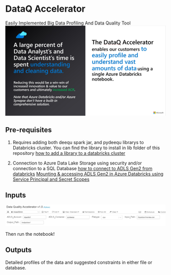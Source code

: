 # DataQ Accelerator
Easily Implemented Big Data Profiling And Data Quality Tool
![summary](https://github.com/ashu1979/dataq_accelerator/blob/main/images/DataQ%20%20summary.jpg?raw=true)


## Pre-requisites
1) Requires adding both deequ spark jar, and pydeequ librarys to Databricks cluster. You can find the library to install in lib folder of this repository
[how to add a library to a databricks cluster](https://docs.microsoft.com/en-us/azure/databricks/libraries/cluster-libraries)



2) Connection to Azure Data Lake Storage using security and/or connection to a SQL Database
[how to connect to ADLS Gen2 from databricks](https://docs.databricks.com/data/data-sources/azure/azure-datalake-gen2.html)
[Mounting & accessing ADLS Gen2 in Azure Databricks using Service Principal and Secret Scopes](https://towardsdatascience.com/mounting-accessing-adls-gen2-in-azure-databricks-using-service-principal-and-secret-scopes-96e5c3d6008b)


## Inputs
![Just add required input params at top of notebook](https://github.com/ashu1979/dataq_accelerator/blob/main/images/Inputs.jpg?raw=true)

Then run the notebook!

## Outputs
Detailed profiles of the data and suggested constraints in either file or database.







